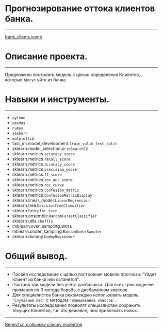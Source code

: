 # Прогнозирование оттока клиентов банка.
---
[bank_clients.ipynb](bank_clients.ipynb "notebook.ipynb")


# Описание проекта.
---
Предложено построить модель с целью определения Клиентов, которые могут уйти из банка. 


# Навыки и инструменты.
---
* `python`
* `pandas`  
* `numpy`  
* `seaborn`  
* `matplotlib`  
* fast_ml.model_development.`train_valid_test_split`
* sklearn.model_selection.`GridSearchCV`
* sklearn.metrics.`accuracy_score`
* sklearn.metrics.`recall_score`
* sklearn.metrics.`accuracy_score`
* sklearn.metrics.`precision_score`
* sklearn.metrics.`f1_score`
* sklearn.metrics.`roc_auc_score`
* sklearn.metrics.`roc_curve`
* sklearn.metrics.`confusion_matrix`
* sklearn.metrics.`ConfusionMatrixDisplay`
* sklearn.linear_model.`LinearRegression`
* sklearn.tree.`DecisionTreeClassifier`
* sklearn.tree.`plot_tree`
* sklearn.ensemble.`RandomForestClassifier`
* sklearn.utils.`shuffle`
* imblearn.over_sampling.`SMOTE`
* mblearn.under_sampling.`RandomUnderSampler`
* sklearn.dummy.`DummyRegressor`


# Общий вывод.
---
* Провёл исследование с целью построения модели прогноза: "Уйдет Клиент из банка или останется".
* Пострил три модели без учёта дисбаланса. Для всех трех моделей применил по 3 метода борьбы с дисбалансом классов.
* Для специалистов банка рекомендую использовать модель `'Случайный лес'` с методом `'Взвешивание классов'`. 
* Результаты исследования позволят специалистам сохранить текущих Клиентов, т.к. это дешевле, чем привлекать новых.

---
[Вернутся к общему списку проектов](../README.md)